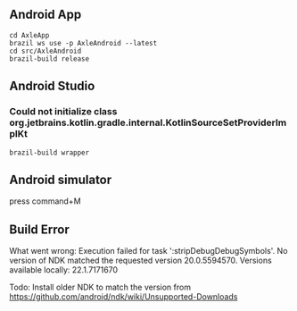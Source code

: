 ## Android App
```
cd AxleApp
brazil ws use -p AxleAndroid --latest
cd src/AxleAndroid
brazil-build release
```

## Android Studio

### Could not initialize class org.jetbrains.kotlin.gradle.internal.KotlinSourceSetProviderImplKt
```
brazil-build wrapper
```

## Android simulator

press command+M

## Build Error

What went wrong:
Execution failed for task ':stripDebugDebugSymbols'.
No version of NDK matched the requested version 20.0.5594570. Versions available locally: 22.1.7171670

Todo:
Install older NDK to match the version from https://github.com/android/ndk/wiki/Unsupported-Downloads
